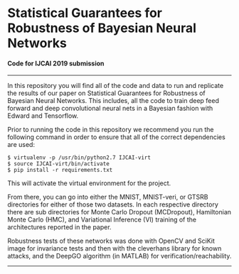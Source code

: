 # Statistical Guarantees for Robustness of Bayesian Neural Networks

#### Code for IJCAI 2019 submission

-------------------------------------

In this repository you will find all of the code and data to run and replicate the
results of our paper on Statistical Guarantees for Robustness of Bayesian Neural Networks.
This includes, all the code to train deep feed forward and deep convolutional
neural nets in a Bayesian fashion with Edward and Tensorflow. 

Prior to running the code in this repository we recommend you run the following
command in order to ensure that all of the correct dependencies are used:

```
$ virtualenv -p /usr/bin/python2.7 IJCAI-virt
$ source IJCAI-virt/bin/activate
$ pip install -r requirements.txt
```

This will activate the virtual environment for the project.

From there, you can go into either the MNIST, MNIST-veri, or GTSRB directories for either
of those two datasets. In each respective directory there are sub directories
for Monte Carlo Dropout (MCDropout), Hamiltonian Monte Carlo (HMC), and Variational
Inference (VI) training of the architectures reported in the paper.

Robustness tests of these networks was done with OpenCV and SciKit image
for invariance tests and then with the cleverhans library for known attacks,
and the DeepGO algorithm (in MATLAB) for verification/reachability.

-------------------------------------
